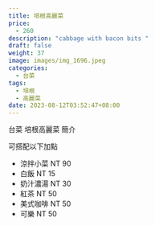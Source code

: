 ```yaml
---
title: 培根高麗菜
price:
  - 260
description: "cabbage with bacon bits "
draft: false
weight: 37
image: images/img_1696.jpeg
categories:
  - 台菜
tags:
  - 培根
  - 高麗菜
date: 2023-08-12T03:52:47+08:00
---
```


台菜 培根高麗菜 簡介

可搭配以下加點

- 涼拌小菜  NT 90
- 白飯 NT 15
- 奶汁濃湯 NT 30
- 紅茶  NT 50
- 美式咖啡 NT 50
- 可樂 NT 50
